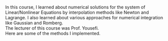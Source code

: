 In this course, I learned about numerical solutions for the system of Linear/Nonlinear Equations by interpolation methods like Newton and Lagrange. I also learned about various approaches for numerical integration like Gaussian and Romberg.</br>
The lecturer of this course was Prof. Yousefi.</br>
Here are some of the methods I implemented.
